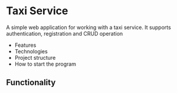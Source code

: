  <h1> Taxi Service</h1> 
<p>A simple web application for working with a taxi service. It supports authentication, registration and CRUD operation</p>
<ul>
  <li>Features</li>
  <li>Technologies</li>
  <li>Project structure</li>
  <li>How to start the program</li>  
</ul>
<h2> Functionality </h2>
